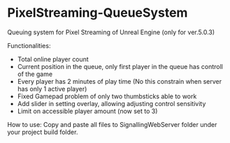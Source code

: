 # PixelStreaming-QueueSystem
Queuing system for Pixel Streaming of Unreal Engine (only for ver.5.0.3)

Functionalities:
 - Total online player count
 - Current position in the queue, only first player in the queue has controll of the game
 - Every player has 2 minutes of play time (No this constrain when server has only 1 active player)
 - Fixed Gamepad problem of only two thumbsticks able to work
 - Add slider in setting overlay, allowing adjusting control sensitivity
 - Limit on accessible player amount (now set to 3)

How to use:
Copy and paste all files to SignallingWebServer folder under your project build folder.
